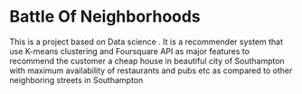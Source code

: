 # Battle Of Neighborhoods
This is a project based on Data science . It is a recommender system that use K-means clustering and Foursquare API as major features to recommend  the customer a cheap house in beautiful city of Southampton with maximum availability of restaurants and pubs etc as compared to other neighboring streets in Southampton 
